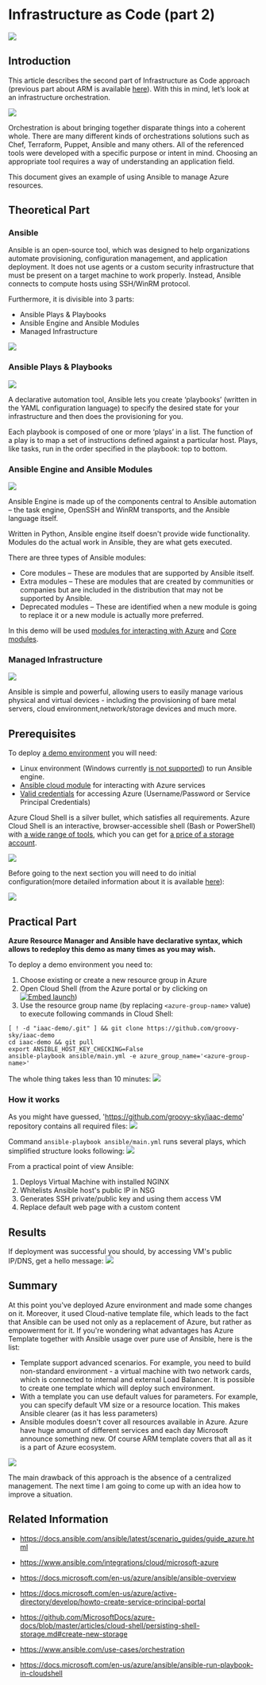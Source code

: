 # Infrastructure as Code (part 2)
![](/images/iac/logo_transparent.png)

## Introduction

This article describes the second part of Infrastructure as Code approach (previous part about ARM is available [here](/iac-00/README.md)). With this in mind, let’s look at an infrastructure orchestration.

![](/images/iac/cloud_journey_01.png)

Orchestration is about bringing together disparate things into a coherent whole. There are many different kinds of orchestrations solutions such as Chef, Terraform, Puppet, Ansible and many others. All of the referenced tools were developed with a specific purpose or intent in mind. Choosing an appropriate tool requires a way of understanding an application field. 

This document gives an example of using Ansible to manage Azure resources. 

## Theoretical Part

### Ansible

Ansible is an open-source tool, which was designed to help organizations automate provisioning, configuration management, and application deployment. It does not use agents or a custom security infrastructure that must be present on a target machine to work properly. Instead, Ansible connects to compute hosts using SSH/WinRM protocol. 

Furthermore, it is divisible into 3 parts:

* Ansible Plays & Playbooks
* Ansible Engine and Ansible Modules
* Managed Infrastructure

![](/images/iac/ansible_main_parts.png)

### Ansible Plays & Playbooks

![](/images/iac/ansible_playbook.png)

A declarative automation tool, Ansible lets you create ‘playbooks’ (written in the YAML configuration language) to specify the desired state for your infrastructure and then does the provisioning for you.

Each playbook is composed of one or more ‘plays’ in a list. The function of a play is to map a set of instructions defined against a particular host. Plays, like tasks, run in the order specified in the playbook: top to bottom.


### Ansible Engine and Ansible Modules

![](/images/iac/ansible_engine.png)

Ansible Engine is made up of the components central to Ansible automation – the task engine, OpenSSH and WinRM transports, and the Ansible language itself. 

Written in Python, Ansible engine itself doesn't provide wide functionality. Modules do the actual work in Ansible, they are what gets executed.

There are three types of Ansible modules:

* Core modules – These are modules that are supported by Ansible itself.
* Extra modules – These are modules that are created by communities or companies but are included in the distribution that may not be supported by Ansible.
* Deprecated modules – These are identified when a new module is going to replace it or a new module is actually more preferred.

In this demo will be used [modules for interacting with Azure](https://docs.ansible.com/ansible/latest/modules/list_of_cloud_modules.html#azure) and [Core modules](https://docs.ansible.com/ansible/latest/modules/core_maintained.html). 

### Managed Infrastructure

![](/images/iac/ansible_infra.png)

Ansible is simple and powerful, allowing users to easily manage various physical and virtual devices - including the provisioning of bare metal servers, cloud environment,network/storage devices and much more.

## Prerequisites

To deploy [a demo environment]() you will need:
* Linux environment (Windows currently [is not supported](https://docs.ansible.com/ansible/latest/user_guide/windows_faq.html#can-ansible-run-on-windows)) to run Ansible engine. 
* [Ansible cloud module](https://docs.ansible.com/ansible/latest/modules/list_of_cloud_modules.html#azure) for interacting with Azure services
* [Valid credentials](https://docs.ansible.com/ansible/latest/scenario_guides/guide_azure.html#authenticating-with-azure) for accessing Azure (Username/Password or Service Principal Credentials)

Azure Cloud Shell is a silver bullet, which satisfies all requirements. Azure Cloud Shell is an interactive, browser-accessible shell (Bash or PowerShell) with [a wide range of tools](https://docs.microsoft.com/en-us/azure/cloud-shell/features#deep-integration-with-open-source-tooling), which you can get for [a price of a storage account](https://docs.microsoft.com/en-us/azure/cloud-shell/overview#pricing).

![](/images/iac/az_cloud_shell.png) 

Before going to the next section you will need to do initial configuration(more detailed information about it is available [here](https://github.com/MicrosoftDocs/azure-docs/blob/master/articles/cloud-shell/persisting-shell-storage.md#create-new-storage)):

![](/images/iac/azure_cli_init.png)

## Practical Part

**Azure Resource Manager and Ansible have declarative syntax, which allows to redeploy this demo as many times as you may wish.**

To deploy a demo environment you need to:
1. Choose existing or create a new resource group in Azure
2. Open Cloud Shell (from the Azure portal or by clicking on [![Embed launch](https://shell.azure.com/images/launchcloudshell.png "Launch Azure Cloud Shell")](https://shell.azure.com))
3. Use the resource group name (by replacing ```<azure-group-name>``` value) to execute following commands in Cloud Shell:

```
[ ! -d "iaac-demo/.git" ] && git clone https://github.com/groovy-sky/iaac-demo
cd iaac-demo && git pull
export ANSIBLE_HOST_KEY_CHECKING=False
ansible-playbook ansible/main.yml -e azure_group_name='<azure-group-name>'
```

The whole thing takes less than 10 minutes:
![](/images/iac/ansible_in_shell.gif)

### How it works

As you might have guessed, 'https://github.com/groovy-sky/iaac-demo' repository contains all required files:
![](/images/iac/iac_repo_info.png)

Command ```ansible-playbook ansible/main.yml``` runs several plays, which simplified structure looks following:
![](/images/iac/ansible_flow.png)

From a practical point of view Ansible:
1. Deploys Virtual Machine with installed NGINX
2. Whitelists Ansible host's public IP in NSG
3. Generates SSH private/public key and using them access VM
4. Replace default web page with a custom content 

## Results
If deployment was successful you should, by accessing VM's public IP/DNS, get a hello message:
![](/images/iac/ansible_results.png)


## Summary
At this point you've deployed Azure environment and made some changes on it. Moreover, it used Cloud-native template file, which leads to the fact that Ansible can be used not only as a replacement of Azure, but rather as empowerment for it. If you're wondering what advantages has Azure Template together with Ansible usage over pure use of Ansible, here is the list:
* Template support advanced scenarios. For example, you need to build non-standard environment - a virtual machine with two network cards, which is connected to internal and external Load Balancer. It is possible to create one template which will deploy such environment.
* With a template you can use default values for parameters. For example, you can specify default VM size or a resource location. This makes Ansible clearer (as it has less parameters) 
* Ansible modules doesn't cover all resources available in Azure. Azure have huge amount of different services and each day Microsoft announce something new. Of course ARM template covers that all as it is a part of Azure ecosystem.

![](/images/iac/ans_and_arm.png)

The main drawback of this approach is the absence of a centralized management. The next time I am going to come up with an idea how to improve a situation.

## Related Information

* https://docs.ansible.com/ansible/latest/scenario_guides/guide_azure.html

* https://www.ansible.com/integrations/cloud/microsoft-azure

* https://docs.microsoft.com/en-us/azure/ansible/ansible-overview

* https://docs.microsoft.com/en-us/azure/active-directory/develop/howto-create-service-principal-portal

* https://github.com/MicrosoftDocs/azure-docs/blob/master/articles/cloud-shell/persisting-shell-storage.md#create-new-storage

* https://www.ansible.com/use-cases/orchestration

* https://docs.microsoft.com/en-us/azure/ansible/ansible-run-playbook-in-cloudshell